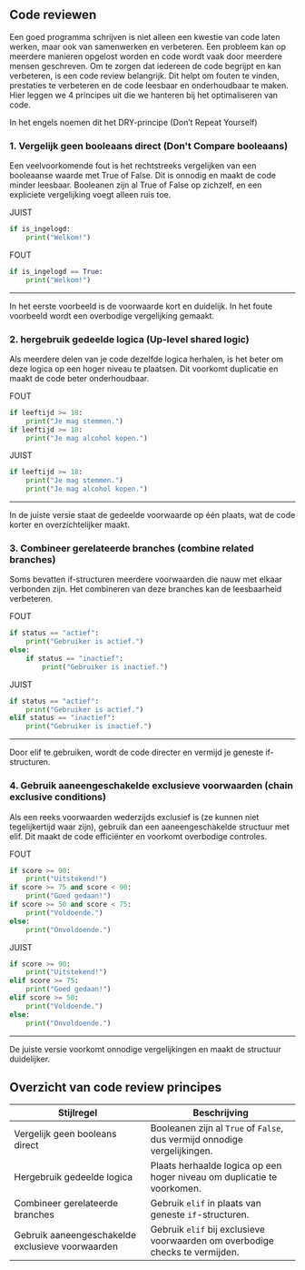 ## Code reviewen
 Een goed programma schrijven is niet alleen een kwestie van code laten werken, maar ook van samenwerken en verbeteren. Een probleem kan op meerdere manieren opgelost worden en code wordt vaak door meerdere mensen geschreven. Om te zorgen dat iedereen de code begrijpt en kan verbeteren, is een code review belangrijk. Dit helpt om fouten te vinden, prestaties te verbeteren en de code leesbaar en onderhoudbaar te maken. Hier leggen we 4 principes uit die we hanteren bij het optimaliseren van code.

In het engels noemen dit het DRY-principe (Don’t Repeat Yourself)

### 1. Vergelijk geen booleaans direct (Don't Compare booleaans)
Een veelvoorkomende fout is het rechtstreeks vergelijken van een booleaanse waarde met True of False. Dit is onnodig en maakt de code minder leesbaar. Booleanen zijn al True of False op zichzelf, en een expliciete vergelijking voegt alleen ruis toe. 

JUIST
```python
if is_ingelogd:
    print("Welkom!")
```
FOUT
```python
if is_ingelogd == True:
    print("Welkom!")
```
---
In het eerste voorbeeld is de voorwaarde kort en duidelijk. In het foute voorbeeld wordt een overbodige vergelijking gemaakt.

### 2. hergebruik gedeelde logica (Up-level shared logic)
Als meerdere delen van je code dezelfde logica herhalen, is het beter om deze logica op een hoger niveau te plaatsen. Dit voorkomt duplicatie en maakt de code beter onderhoudbaar. 

FOUT
```python
if leeftijd >= 18:
    print("Je mag stemmen.")
if leeftijd >= 18:
    print("Je mag alcohol kopen.") 
```
JUIST
```python
if leeftijd >= 18:
    print("Je mag stemmen.")
    print("Je mag alcohol kopen.") 
```
---
In de juiste versie staat de gedeelde voorwaarde op één plaats, wat de code korter en overzichtelijker maakt. 

### 3. Combineer gerelateerde branches (combine related branches)
Soms bevatten if-structuren meerdere voorwaarden die nauw met elkaar verbonden zijn. Het combineren van deze branches kan de leesbaarheid verbeteren. 

FOUT
```python
if status == "actief":
    print("Gebruiker is actief.")
else:
    if status == "inactief":
        print("Gebruiker is inactief.") 
```
JUIST
```python
if status == "actief":
    print("Gebruiker is actief.")
elif status == "inactief":
    print("Gebruiker is inactief.") 
```
---
Door elif te gebruiken, wordt de code directer en vermijd je geneste if-structuren.

### 4. Gebruik aaneengeschakelde exclusieve voorwaarden (chain exclusive conditions)
Als een reeks voorwaarden wederzijds exclusief is (ze kunnen niet tegelijkertijd waar zijn), gebruik dan een aaneengeschakelde structuur met elif. Dit maakt de code efficiënter en voorkomt overbodige controles.

FOUT
```python
if score >= 90:
    print("Uitstekend!")
if score >= 75 and score < 90:
    print("Goed gedaan!")
if score >= 50 and score < 75:
    print("Voldoende.")
else:
    print("Onvoldoende.") 
```
JUIST
```python
if score >= 90:
    print("Uitstekend!")
elif score >= 75:
    print("Goed gedaan!")
elif score >= 50:
    print("Voldoende.")
else:
    print("Onvoldoende.")
```
---
De juiste versie voorkomt onnodige vergelijkingen en maakt de structuur duidelijker.

## Overzicht van code review principes
| Stijlregel                             | Beschrijving |
|-----------------------------------------|-------------|
| Vergelijk geen booleans direct         | Booleanen zijn al `True` of `False`, dus vermijd onnodige vergelijkingen. |
| Hergebruik gedeelde logica             | Plaats herhaalde logica op een hoger niveau om duplicatie te voorkomen. |
| Combineer gerelateerde branches        | Gebruik `elif` in plaats van geneste `if`-structuren. |
| Gebruik aaneengeschakelde exclusieve voorwaarden | Gebruik `elif` bij exclusieve voorwaarden om overbodige checks te vermijden. |
